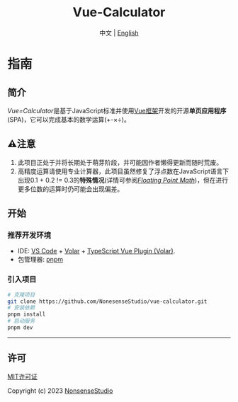 
<div align="center">
  <h1>Vue-Calculator</h1>
  <span> 中文 | <a href="./README-EN.md">English</a></span>
</div>

# 指南

## 简介

*Vue=Calculator*是基于JavaScript标准并使用[Vue框架](https://vuejs.org/guide/introduction.html#what-is-vue)开发的开源**单页应用程序**(SPA)，它可以完成基本的数学运算(+-×÷)。

## ⚠️注意

1. 此项目正处于并将长期处于萌芽阶段，并可能因作者懒得更新而随时荒废。
2. 高精度运算请使用专业计算器，此项目虽然修复了浮点数在JavaScript语言下出现0.1 + 0.2 != 0.3的**特殊情况**(详情可参阅[*Floating Point Math*](https://0.30000000000000004.com/))，但在进行更多位数的运算时仍可能会出现偏差。

## 开始

### 推荐开发环境

- IDE: [VS Code](https://code.visualstudio.com/) + [Volar](https://marketplace.visualstudio.com/items?itemName=Vue.volar) + [TypeScript Vue Plugin (Volar)](https://marketplace.visualstudio.com/items?itemName=Vue.vscode-typescript-vue-plugin).
- 包管理器: [pnpm](https://pnpm.io/zh/)

### 引入项目

```bash
# 克隆项目
git clone https://github.com/NonesenseStudio/vue-calculator.git
# 安装依赖
pnpm install
# 启动服务
pnpm dev
```

***

## 许可

[MIT许可证](./LICENSE)

Copyright (c) 2023 [NonsenseStudio](https://github.com/NonesenseStudio)
